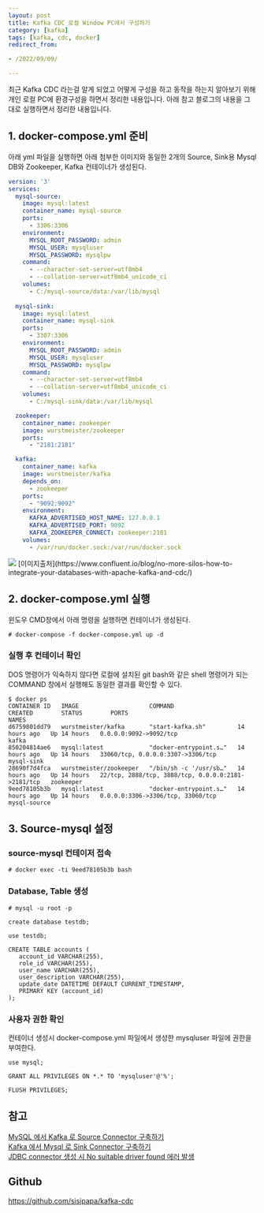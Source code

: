 ```yaml
---
layout: post
title: Kafka CDC 로컬 Window PC에서 구성하기
category: [kafka]
tags: [kafka, cdc, docker]
redirect_from:

- /2022/09/09/

---
```


최근 Kafka CDC 라는걸 알게 되었고 어떻게 구성을 하고 동작을 하는지 알아보기 위해 개인 로컬 PC에 환경구성을 하면서 정리한 내용입니다. 아래 참고 블로그의 내용을 그대로 실행하면서 정리한 내용입니다.   

## 1. docker-compose.yml 준비
아래 yml 파일을 실행하면 아래 첨부한 이미지와 동일한 2개의 Source, Sink용 Mysql DB와 Zookeeper, Kafka 컨테이너가 생성된다.  
```yaml
version: '3'
services:
  mysql-source:
    image: mysql:latest
    container_name: mysql-source
    ports:
      - 3306:3306
    environment:
      MYSQL_ROOT_PASSWORD: admin
      MYSQL_USER: mysqluser
      MYSQL_PASSWORD: mysqlpw 
    command:
      - --character-set-server=utf8mb4
      - --collation-server=utf8mb4_unicode_ci
    volumes:
      - C:/mysql-source/data:/var/lib/mysql
      
  mysql-sink:
    image: mysql:latest
    container_name: mysql-sink
    ports:
      - 3307:3306
    environment:
      MYSQL_ROOT_PASSWORD: admin
      MYSQL_USER: mysqluser
      MYSQL_PASSWORD: mysqlpw 
    command:
      - --character-set-server=utf8mb4
      - --collation-server=utf8mb4_unicode_ci
    volumes:
      - C:/mysql-sink/data:/var/lib/mysql

  zookeeper:
    container_name: zookeeper
    image: wurstmeister/zookeeper
    ports:
      - "2181:2181"

  kafka:
    container_name: kafka
    image: wurstmeister/kafka
    depends_on:
      - zookeeper
    ports:
      - "9092:9092"
    environment:
      KAFKA_ADVERTISED_HOST_NAME: 127.0.0.1
      KAFKA_ADVERTISED_PORT: 9092
      KAFKA_ZOOKEEPER_CONNECT: zookeeper:2181
    volumes:
      - /var/run/docker.sock:/var/run/docker.sock  
```  

<img src="https://sisipapa.github.io/assets/images/posts/2022-09-09-kafka-connect.png" >  
[이미지출처](https://www.confluent.io/blog/no-more-silos-how-to-integrate-your-databases-with-apache-kafka-and-cdc/)  

## 2. docker-compose.yml 실행  
윈도우 CMD창에서 아래 명령을 실행하면 컨테이너가 생성된다.
```shell
# docker-compose -f docker-compose.yml up -d 
```  

### 실행 후 컨테이너 확인  
DOS 명령어가 익숙하지 않다면 로컬에 설치된 git bash와 같은 shell 명령어가 되는 COMMAND 창에서 실행해도 동일한 결과를 확인할 수 있다.
```shell
$ docker ps
CONTAINER ID   IMAGE                    COMMAND                  CREATED        STATUS        PORTS                                                NAMES
d6759801dd79   wurstmeister/kafka       "start-kafka.sh"         14 hours ago   Up 14 hours   0.0.0.0:9092->9092/tcp                               kafka
850204814ae6   mysql:latest             "docker-entrypoint.s…"   14 hours ago   Up 14 hours   33060/tcp, 0.0.0.0:3307->3306/tcp                    mysql-sink
28690f7d4fca   wurstmeister/zookeeper   "/bin/sh -c '/usr/sb…"   14 hours ago   Up 14 hours   22/tcp, 2888/tcp, 3888/tcp, 0.0.0.0:2181->2181/tcp   zookeeper
9eed78105b3b   mysql:latest             "docker-entrypoint.s…"   14 hours ago   Up 14 hours   0.0.0.0:3306->3306/tcp, 33060/tcp                    mysql-source
```   

## 3. Source-mysql 설정  
### source-mysql 컨테이저 접속  
```shell
# docker exec -ti 9eed78105b3b bash  
```  
  
### Database, Table 생성
```shell
# mysql -u root -p
```  
```mysql
create database testdb;

use testdb;

CREATE TABLE accounts (
   account_id VARCHAR(255),
   role_id VARCHAR(255),
   user_name VARCHAR(255),
   user_description VARCHAR(255),
   update_date DATETIME DEFAULT CURRENT_TIMESTAMP,
   PRIMARY KEY (account_id)
);
```  

### 사용자 권한 확인  
컨테이너 생성시 docker-compose.yml 파일에서 생성한 mysqluser 파일에 권한을 부여한다.  
```mysql
use mysql;

GRANT ALL PRIVILEGES ON *.* TO 'mysqluser'@'%';

FLUSH PRIVILEGES;
```  


## 참고  
[MySQL 에서 Kafka 로 Source Connector 구축하기](https://wecandev.tistory.com/m/109)  
[Kafka 에서 Mysql 로 Sink Connector 구축하기](https://wecandev.tistory.com/110)  
[JDBC connector 생성 시 No suitable driver found 에러 발생](https://wecandev.tistory.com/111)  

## Github  
<https://github.com/sisipapa/kafka-cdc>   




